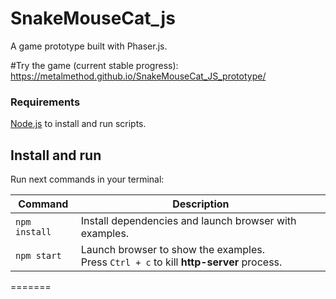 # SnakeMouseCat_js

A game prototype built with Phaser.js. 

#Try the game (current stable progress):
https://metalmethod.github.io/SnakeMouseCat_JS_prototype/

### Requirements
[Node.js](https://nodejs.org) to install and run scripts.

## Install and run

Run next commands in your terminal:

| Command | Description |
|---------|-------------|
| `npm install` | Install dependencies and launch browser with examples.|
| `npm start` | Launch browser to show the examples. <br> Press `Ctrl + c` to kill **http-server** process. |
=======
